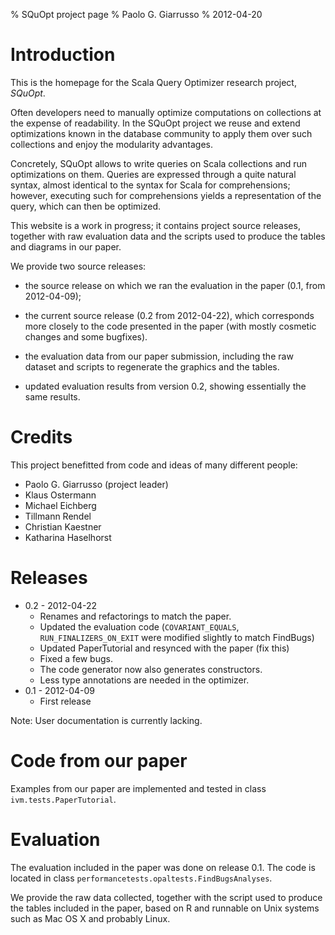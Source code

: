 % SQuOpt project page
% Paolo G. Giarrusso
% 2012-04-20
# Introduction

This is the homepage for the Scala Query Optimizer research project, _SQuOpt_.

Often developers need to manually optimize computations on collections at the expense of
readability. In the SQuOpt project we reuse and extend optimizations known in
the database community to apply them over such collections and enjoy the
modularity advantages.

Concretely, SQuOpt allows to write queries on Scala collections and run
optimizations on them.
Queries are expressed through a quite natural syntax, almost identical to the
syntax for Scala for comprehensions; however, executing such for comprehensions
yields a representation of the query, which can then be optimized.

This website is a work in progress; it contains project source releases,
together with raw evaluation data and the scripts used to produce the tables and
diagrams in our paper.


<!-- Talk of versions. Use dates. -->
We provide two source releases:

- the source release on which we ran the evaluation in the paper (0.1, from 2012-04-09);
- the current source release (0.2 from 2012-04-22), which corresponds more closely to the code
  presented in the paper (with mostly cosmetic changes and some bugfixes).

- the evaluation data from our paper submission, including the raw dataset and scripts to regenerate the graphics and the tables.
- updated evaluation results from version 0.2, showing essentially the same
  results.
<!--the elaboration scripts and statistics-->

# Credits
This project benefitted from code and ideas of many different people:

- Paolo G. Giarrusso (project leader)
- Klaus Ostermann
- Michael Eichberg
- Tillmann Rendel
- Christian Kaestner
- Katharina Haselhorst

# Releases

- 0.2 - 2012-04-22
    - Renames and refactorings to match the paper.
    - Updated the evaluation code (`COVARIANT_EQUALS`,
      `RUN_FINALIZERS_ON_EXIT` were modified slightly to match FindBugs)
    - Updated PaperTutorial and resynced with the paper (fix this)
    - Fixed a few bugs.
    - The code generator now also generates constructors.
    - Less type annotations are needed in the optimizer.
- 0.1 - 2012-04-09
    - First release

Note: User documentation is currently lacking.

# Code from our paper
Examples from our paper are implemented and tested in class `ivm.tests.PaperTutorial`.

# Evaluation
The evaluation included in the paper was done on release 0.1.
The code is located in class `performancetests.opaltests.FindBugsAnalyses`.

We provide the raw data collected, together with the script used to produce the
tables included in the paper, based on R and runnable on Unix systems such as
Mac OS X and probably Linux.
